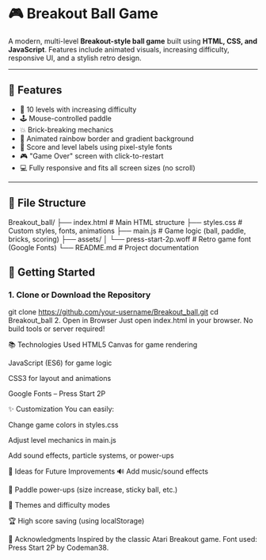 # 🎮 Breakout Ball Game

A modern, multi-level **Breakout-style ball game** built using **HTML, CSS, and JavaScript**. Features include animated visuals, increasing difficulty, responsive UI, and a stylish retro design.

---

## 🌟 Features

- 🧱 10 levels with increasing difficulty
- 🕹️ Mouse-controlled paddle
- 💥 Brick-breaking mechanics
- 🌈 Animated rainbow border and gradient background
- 🧾 Score and level labels using pixel-style fonts
- 🎮 "Game Over" screen with click-to-restart
- 💻 Fully responsive and fits all screen sizes (no scroll)

---

## 📁 File Structure

Breakout_ball/
├── index.html # Main HTML structure
├── styles.css # Custom styles, fonts, animations
├── main.js # Game logic (ball, paddle, bricks, scoring)
├── assets/
│ └── press-start-2p.woff # Retro game font (Google Fonts)
└── README.md # Project documentation


## 🚀 Getting Started

### 1. Clone or Download the Repository

git clone https://github.com/your-username/Breakout_ball.git
cd Breakout_ball
2. Open in Browser
Just open index.html in your browser. No build tools or server required!



📚 Technologies Used
HTML5 Canvas for game rendering

JavaScript (ES6) for game logic

CSS3 for layout and animations

Google Fonts – Press Start 2P

✨ Customization
You can easily:

Change game colors in styles.css

Adjust level mechanics in main.js

Add sound effects, particle systems, or power-ups

🧠 Ideas for Future Improvements
🔊 Add music/sound effects

🧲 Paddle power-ups (size increase, sticky ball, etc.)

🎨 Themes and difficulty modes

🏆 High score saving (using localStorage)

🙌 Acknowledgments
Inspired by the classic Atari Breakout game. Font used: Press Start 2P by Codeman38.